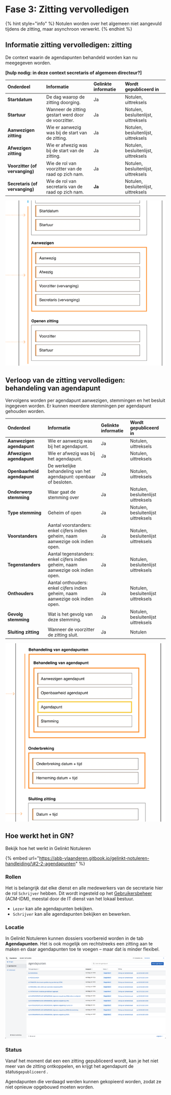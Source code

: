 # Fase 3: Zitting vervolledigen

{% hint style="info" %}
Notulen worden over het algemeen niet aangevuld tijdens de zitting, maar asynchroon verwerkt.
{% endhint %}

## Informatie zitting vervolledigen: zitting

De context waarin de agendapunten behandeld worden kan nu meegegeven worden.

**\[hulp nodig: in deze context secretaris of algemeen directeur?\]**

| Onderdeel | Informatie | Gelinkte informatie | Wordt gepubliceerd in |
| :--- | :--- | :--- | :--- |
| **Startdatum** | De dag waarop de zitting doorging. | Ja | Notulen, uittreksels |
| **Startuur** | Wanneer de zitting gestart werd door de voorzitter. | Ja | Notulen, besluitenlijst, uittreksels |
| **Aanwezigen zitting** | Wie er aanwezig was bij de start van de zitting. | Ja | Notulen, besluitenlijst, uittreksels |
| **Afwezigen zitting** | Wie er afwezig was bij de start van de zitting. | Ja | Notulen, besluitenlijst, uittreksels |
| **Voorzitter \(of vervanging\)** | Wie de rol van voorzitter van de raad op zich nam. | Ja | Notulen, besluitenlijst, uittreksels |
| **Secretaris \(of vervanging\)** | Wie de rol van secretaris van de raad op zich nam. | **Ja** | Notulen, besluitenlijst, uittreksels |

![](../../../.gitbook/assets/screenshot-2021-05-21-at-17.18.14%20%281%29.png)

## Verloop van de zitting vervolledigen: behandeling van agendapunt

Vervolgens worden per agendapunt aanwezigen, stemmingen en het besluit ingegeven worden. Er kunnen meerdere stemmingen per agendapunt gehouden worden.

| Onderdeel | Informatie | Gelinkte informatie | Wordt gepubliceerd in |
| :--- | :--- | :--- | :--- |
| **Aanwezigen agendapunt** | Wie er aanwezig was bij het agendapunt. | Ja | Notulen, uittreksels |
| **Afwezigen agendapunt** | Wie er afwezig was bij het agendapunt. | Ja | Notulen, uittreksels |
| **Openbaarheid agendapunt** | De werkelijke behandeling van het agendapunt: openbaar of besloten. | Ja | Notulen, uittreksels |
| **Onderwerp stemming** | Waar gaat de stemming over | Ja | Notulen, besluitenlijst uittreksels |
| **Type stemming** | Geheim of open | Ja | Notulen, besluitenlijst uittreksels |
| **Voorstanders** | Aantal voorstanders: enkel cijfers indien geheim, naam aanwezige ook indien open. | Ja | Notulen, besluitenlijst uittreksels |
| **Tegenstanders** | Aantal tegenstanders: enkel cijfers indien geheim, naam aanwezige ook indien open. | Ja | Notulen, besluitenlijst uittreksels |
| **Onthouders** | Aantal onthouders: enkel cijfers indien geheim, naam aanwezige ook indien open. | Ja | Notulen, besluitenlijst uittreksels |
| **Gevolg stemming** | Wat is het gevolg van deze stemming. | Ja | Notulen, besluitenlijst uittreksels |
| **Sluiting zitting** | Wanneer de voorzitter de zitting sluit. | Ja | Notulen |

![](../../../.gitbook/assets/screenshot-2021-05-21-at-17.19.06.png)

## **Hoe werkt het in GN?**

Bekijk hoe het werkt in Gelinkt Notuleren

{% embed url="https://abb-vlaanderen.gitbook.io/gelinkt-notuleren-handleiding/\#2-2-agendapunten" %}

### Rollen

Het is belangrijk dat elke dienst en alle medewerkers van de secretarie hier de rol `Schrijver` hebben. Dit wordt ingesteld op het [Gebruikersbeheer](https://overheid.vlaanderen.be/ict/ict-diensten/gebruikersbeheer) \(ACM-IDM\), meestal door de IT dienst van het lokaal bestuur.

* `Lezer` kan alle agendapunten bekijken.
* `Schrijver` kan alle agendapunten bekijken en bewerken.

### **Locatie**

In Gelinkt Notuleren kunnen dossiers voorbereid worden in de tab **Agendapunten**. Het is ook mogelijk om rechtstreeks een zitting aan te maken en daar agendapunten toe te voegen – maar dat is minder flexibel.

![Voorbeeld van overzicht van agendapunten](../../../.gitbook/assets/screenshot-2021-05-10-at-19.37.12.png)

### Status

Vanaf het moment dat een een zitting gepubliceerd wordt, kan je het niet meer van de zitting ontkoppelen, en krijgt het agendapunt de status`gepubliceerd` .

Agendapunten die verdaagd werden kunnen gekopieerd worden, zodat ze niet opnieuw opgebouwd moeten worden.


